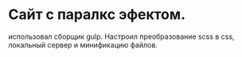 # Сайт с паралкс эфектом.
использовал сборщик  gulp. Настроил преобразование scss в css, локальный сервер и минификацию файлов. 